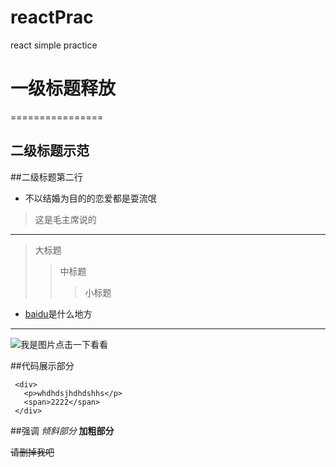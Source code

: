 # reactPrac
react simple practice
# 一级标题释放 
================
## 二级标题示范

##二级标题第二行

* 不以结婚为目的的恋爱都是耍流氓
>这是毛主席说的

------
> 大标题
>> 中标题
>>> 小标题

* [baidu](http://www.baidu.com)是什么地方
***

![我是图片](http://www.baidu.com/img/bd_logo1.png)点击一下看看


##代码展示部分
```我是注释
 <div>
   <p>whdhdsjhdhdshhs</p>
   <span>2222</span>
 </div>

```

##强调
*倾斜部分*
**加粗部分**


~~请删掉我吧~~
